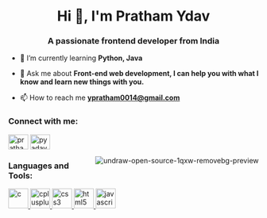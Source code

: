<h1 align="center">Hi 👋, I'm Pratham Ydav</h1>
<h3 align="center">A passionate frontend developer from India</h3>

- 🌱 I’m currently learning **Python, Java**

- 💬 Ask me about **Front-end web development, I can help you with what I know and learn new things with you.**

- 📫 How to reach me **ypratham0014@gmail.com**

<h3 align="left">Connect with me:</h3>
<p align="left">
<a href="https://instagram.com/pratham_0014" target="blank"><img align="center" src="https://cdn.jsdelivr.net/npm/simple-icons@3.0.1/icons/instagram.svg" alt="pratham_0014" height="30" width="40" /></a>
<a href="https://www.hackerrank.com/pyadav5000" target="blank"><img align="center" src="https://cdn.jsdelivr.net/npm/simple-icons@3.0.1/icons/hackerrank.svg" alt="pyadav5000" height="30" width="40" /></a>
</p>
<img src="https://i.ibb.co/n805xZB/undraw-open-source-1qxw-removebg-preview.png" alt="undraw-open-source-1qxw-removebg-preview" border="0" align="right">
<h3 align="left">Languages and Tools:</h3>
<p align="left"> <a href="https://www.cprogramming.com/" target="_blank"> <img src="https://devicons.github.io/devicon/devicon.git/icons/c/c-original.svg" alt="c" width="40" height="40"/> </a> <a href="https://www.w3schools.com/cpp/" target="_blank"> <img src="https://devicons.github.io/devicon/devicon.git/icons/cplusplus/cplusplus-original.svg" alt="cplusplus" width="40" height="40"/> </a> <a href="https://www.w3schools.com/css/" target="_blank"> <img src="https://devicons.github.io/devicon/devicon.git/icons/css3/css3-original-wordmark.svg" alt="css3" width="40" height="40"/> </a> <a href="https://www.w3.org/html/" target="_blank"> <img src="https://devicons.github.io/devicon/devicon.git/icons/html5/html5-original-wordmark.svg" alt="html5" width="40" height="40"/> </a> <a href="https://developer.mozilla.org/en-US/docs/Web/JavaScript" target="_blank"> <img src="https://devicons.github.io/devicon/devicon.git/icons/javascript/javascript-original.svg" alt="javascript" width="40" height="40"/> </a> </p>

